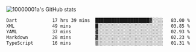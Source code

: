 ![10000001a's GitHub stats](https://github-readme-stats.vercel.app/api?username=10000001a&show_icons=true&theme=onedark&count_private=true)

<!-- [![Top Langs](https://github-readme-stats.vercel.app/api/top-langs/?username=10000001a&layout=compact&theme=onedark&langs_count=5)](https://github.com/anuraghazra/github-readme-stats) -->
<!--
**10000001a/10000001a** is a ✨ _special_ ✨ repository because its `README.md` (this file) appears on your GitHub profile.

Here are some ideas to get you started:

- 🔭 I’m currently working on ...
- 🌱 I’m currently learning ...
- 👯 I’m looking to collaborate on ...
- 🤔 I’m looking for help with ...
- 💬 Ask me about ...
- 📫 How to reach me: ...
- 😄 Pronouns: ...
- ⚡ Fun fact: ...
-->

<!--START_SECTION:waka-->

```txt
Dart             17 hrs 39 mins  ████████████████████▓░░░░   83.00 %
XML              49 mins         █░░░░░░░░░░░░░░░░░░░░░░░░   03.85 %
YAML             37 mins         ▓░░░░░░░░░░░░░░░░░░░░░░░░   02.93 %
Markdown         28 mins         ▓░░░░░░░░░░░░░░░░░░░░░░░░   02.23 %
TypeScript       16 mins         ▒░░░░░░░░░░░░░░░░░░░░░░░░   01.31 %
```

<!--END_SECTION:waka-->
